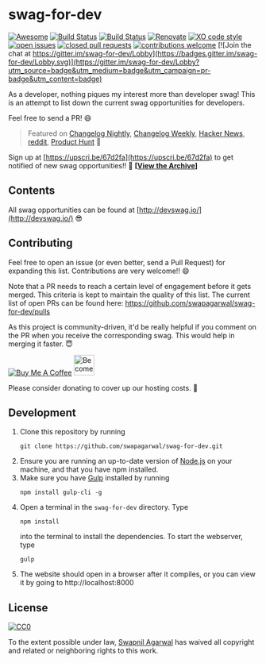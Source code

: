 # swag-for-dev

[![Awesome](https://awesome.re/badge-flat.svg)](https://awesome.re)
[![Build Status](https://github.com/swapagarwal/swag-for-dev/workflows/.github/workflows/main.yml/badge.svg)](https://github.com/swapagarwal/swag-for-dev/actions)
[![Build Status](https://travis-ci.org/swapagarwal/swag-for-dev.svg?branch=master)](https://travis-ci.org/swapagarwal/swag-for-dev)
[![Renovate](https://badges.renovateapi.com/github/swapagarwal/swag-for-dev)](https://renovatebot.com/)
[![XO code style](https://img.shields.io/badge/code_style-XO-5ed9c7.svg)](https://github.com/xojs/xo)
[![open issues](https://img.shields.io/github/issues/swapagarwal/swag-for-dev.svg)](https://github.com/swapagarwal/swag-for-dev/issues?q=is%3Aopen+is%3Aissue)
[![closed pull requests](https://img.shields.io/github/issues-pr-closed/swapagarwal/swag-for-dev.svg)](htps://github.com/swapagarwal/swag-for-dev/pulls?q=is%3Apr+is%3Aclosed)
[![contributions welcome](https://img.shields.io/badge/contributions-welcome-brightgreen.svg)](https://github.com/swapagarwal/swag-for-dev/fork)
[![Join the chat at https://gitter.im/swag-for-dev/Lobby](https://badges.gitter.im/swag-for-dev/Lobby.svg)](https://gitter.im/swag-for-dev/Lobby?utm_source=badge&utm_medium=badge&utm_campaign=pr-badge&utm_content=badge)

As a developer, nothing piques my interest more than developer swag! This is an attempt to list down the current swag opportunities for developers.

Feel free to send a PR! 😄

> Featured on [Changelog Nightly](http://nightly.changelog.com/2018/02/18/), [Changelog Weekly](http://email.changelog.com/t/t-675F8F9C3E9A6D8E2540EF23F30FEDED), [Hacker News](https://news.ycombinator.com/item?id=16407484), [reddit](https://www.reddit.com/r/coolgithubprojects/comments/7ygd5n/as_a_developer_nothing_piques_my_interest_as_much/), [Product Hunt](https://www.producthunt.com/posts/swag-for-dev) 🦄

Sign up at [https://upscri.be/67d2fa](https://upscri.be/67d2fa) to get notified of new swag opportunities!! 💯
**[[View the Archive](https://us17.campaign-archive.com/home?u=87012cca117582a64dec3ca39&id=212af2e954)]**

## Contents

All swag opportunities can be found at [http://devswag.io/](http://devswag.io/) 😎

## Contributing

Feel free to open an issue (or even better, send a Pull Request) for expanding this list. Contributions are very welcome!! 😄

Note that a PR needs to reach a certain level of engagement before it gets merged. This criteria is kept to maintain the quality of this list. The current list of open PRs can be found here: https://github.com/swapagarwal/swag-for-dev/pulls

As this project is community-driven, it'd be really helpful if you comment on the PR when you receive the corresponding swag. This would help in merging it faster. 😇

<a href="https://www.buymeacoffee.com/swap" target="_blank"><img src="https://www.buymeacoffee.com/assets/img/custom_images/orange_img.png" alt="Buy Me A Coffee" style="height: auto !important;width: auto !important;" ></a>
<a href="https://www.patreon.com/bePatron?u=7999565" target="_blank"><img src="https://c5.patreon.com/external/logo/become_a_patron_button.png" alt="Become a Patron!" height="41"></a>

Please consider donating to cover up our hosting costs. 🙏

## Development

1. Clone this repository by running
    ```
    git clone https://github.com/swapagarwal/swag-for-dev.git
    ```
1. Ensure you are running an up-to-date version of [Node.js](https://nodejs.org/en/download/package-manager/) on your machine, and that you have npm installed.
1. Make sure you have [Gulp](https://gulpjs.org/getting-started.html) installed by running
    ```
    npm install gulp-cli -g
    ```
1. Open a terminal in the `swag-for-dev` directory. Type
    ```
    npm install
    ```
    into the terminal to install the dependencies. To start the webserver, type
    ```
    gulp
    ```
1. The website should open in a browser after it compiles, or you can view it by going to http://localhost:8000

## License

[![CC0](http://mirrors.creativecommons.org/presskit/buttons/88x31/svg/cc-zero.svg)](https://creativecommons.org/publicdomain/zero/1.0/)

To the extent possible under law, [Swapnil Agarwal](http://swapnil.net) has waived all copyright and related or neighboring rights to this work.
